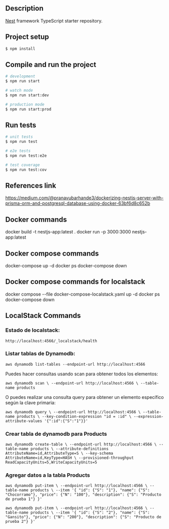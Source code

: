 ## Description

[Nest](https://github.com/nestjs/nest) framework TypeScript starter repository.

## Project setup

```bash
$ npm install
```

## Compile and run the project

```bash
# development
$ npm run start

# watch mode
$ npm run start:dev

# production mode
$ npm run start:prod
```

## Run tests

```bash
# unit tests
$ npm run test

# e2e tests
$ npm run test:e2e

# test coverage
$ npm run test:cov
```

## References link

https://medium.com/@pranavubarhande3/dockerizing-nestjs-server-with-prisma-orm-and-postgresql-database-using-docker-63bf6d8c652b

## Docker commands

docker build -t nestjs-app:latest .
docker run -p 3000:3000 nestjs-app:latest

## Docker compose commands

docker-compose up -d
docker ps
docker-compose down

## Docker compose commands for localstack

docker compose --file docker-compose-localstack.yaml up -d
docker ps
docker-compose down


## LocalStack Commands

### Estado de localstack:

`http://localhost:4566/_localstack/health`

### Listar tablas de Dynamodb:

`aws dynamodb list-tables --endpoint-url http://localhost:4566`

Puedes hacer consultas usando scan para obtener todos los elementos:

`
aws dynamodb scan \
--endpoint-url http://localhost:4566 \
--table-name products
`

O puedes realizar una consulta query para obtener un elemento específico según la clave primaria:

`
aws dynamodb query \
--endpoint-url http://localhost:4566 \
--table-name products \
--key-condition-expression "id = :id" \
--expression-attribute-values '{":id":{"S":"1"}}'
`

### Crear tabla de dynamodb para Products

`
aws dynamodb create-table \
--endpoint-url http://localhost:4566 \
--table-name products \
--attribute-definitions AttributeName=id,AttributeType=S \
--key-schema AttributeName=id,KeyType=HASH \
--provisioned-throughput ReadCapacityUnits=5,WriteCapacityUnits=5
`
### Agregar datos a la tabla Products
`
aws dynamodb put-item \
--endpoint-url http://localhost:4566 \
--table-name products \
--item '{
"id": {"S": "1"},
"name": {"S": "Chocorramo"},
"price": {"N": "100"},
"description": {"S": "Producto de prueba 1"}
}'
`

`
aws dynamodb put-item \
--endpoint-url http://localhost:4566 \
--table-name products \
--item '{
"id": {"S": "2"},
"name": {"S": "Gansito"},
"price": {"N": "200"},
"description": {"S": "Producto de prueba 2"}
}'
`